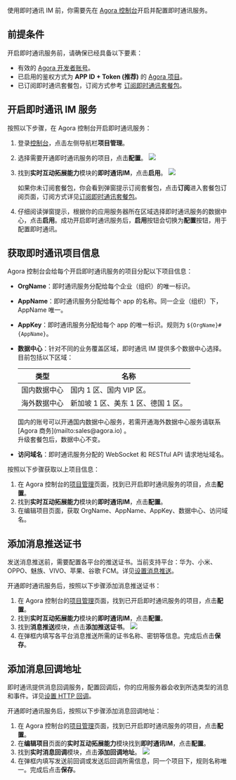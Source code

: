 使用即时通讯 IM 前，你需要先在 [Agora 控制台](https://console.agora.io/#onboarding)开启并配置即时通讯服务。

## 前提条件

开启即时通讯服务前，请确保已经具备以下要素：

- 有效的 [Agora 开发者账号](https://docs.agora.io/cn/AgoraPlatform/get_appid_token?platform=AllPlatforms#创建-agora-账号)。
- 已启用的鉴权方式为 **APP ID + Token (推荐)** 的 [Agora 项目](https://docs.agora.io/cn/Agora]Platform/get_appid_token?platform=AllPlatforms#创建-agora-项目)。
- 已订阅即时通讯套餐包，订阅方式参考 [订阅即时通讯套餐包](./agora_chat_pricing?platform=All%20Platforms#订阅套餐包)。

## 开启即时通讯 IM 服务

按照以下步骤，在 Agora 控制台开启即时通讯服务：

1. 登录[控制台](https://sso2.agora.io/cn/)，点击左侧导航栏**项目管理**。

2. 选择需要开通即时通讯服务的项目，点击**配置**。
![](https://web-cdn.agora.io/docs-files/1642509377813)

3. 找到**实时互动拓展能力**模块的**即时通讯IM**，点击**启用**。
![](https://web-cdn.agora.io/docs-files/1642509441928)

   如果你未订阅套餐包，你会看到弹窗提示订阅套餐包，点击**订阅**进入套餐包订阅页面，订阅方式详见[订阅即时通讯套餐包](./agora_chat_pricing?platform=All%20Platforms#订阅套餐包)。

4. 仔细阅读弹窗提示，根据你的应用服务器所在区域选择即时通讯服务的数据中心，点击**启用**。成功开启即时通讯服务后，**启用**按钮会切换为**配置**按钮，用于配置即时通讯。

## 获取即时通讯项目信息

Agora 控制台会给每个开启即时通讯服务的项目分配以下项目信息：

- **OrgName**：即时通讯服务分配给每个企业（组织）的唯一标识。

- **AppName**：即时通讯服务分配给每个 app 的名称。同一企业（组织）下，AppName 唯一。

- **AppKey**：即时通讯服务分配给每个 app 的唯一标识。规则为 `${OrgName}#{AppName}`。

- **数据中心**：针对不同的业务覆盖区域，即时通讯 IM 提供多个数据中心选择。目前包括以下区域：

  | 类型         | 名称                                        |
  | ------------ | ------------------------------------------- |
  | 国内数据中心 | 国内 1 区、国内 VIP 区。 |
  | 海外数据中心 | 新加坡 1 区、美东 1 区、德国 1 区。           |

  <div class="alert note"> 国内的账号可以开通国内数据中心服务，若需开通海外数据中心服务请联系 [Agora 商务](mailto:sales@agora.io) 。<br/>升级套餐包后，数据中心不变。 </div>

- **访问域名**：即时通讯服务分配的 WebSocket 和 RESTful API 请求地址域名。

按照以下步骤获取以上项目信息：

1. 在 Agora 控制台的[项目管理](https://console.agora.io/projects)页面，找到已开启即时通讯服务的项目，点击**配置**。
2. 找到**实时互动拓展能力**模块的**即时通讯IM**，点击**配置**。
3. 在编辑项目页面，获取 OrgName、AppName、AppKey、数据中心、访问域名。

## 添加消息推送证书

发送消息推送前，需要配置各平台的推送证书。当前支持平台：华为、小米、OPPO、魅族、VIVO、苹果、谷歌 FCM。详见[设置消息推送](./agora_chat_push_android?platform=Android)。

开通即时通讯服务后，按照以下步骤添加消息推送证书：

1. 在 Agora 控制台的[项目管理](https://console.agora.io/projects)页面，找到已开启即时通讯服务的项目，点击**配置**。
2. 找到**实时互动拓展能力**模块的**即时通讯IM**，点击**配置**。
3. 找到**消息推送**模块，点击**添加推送证书**。
![](https://web-cdn.agora.io/docs-files/1642509604977)
4. 在弹框内填写各平台消息推送所需的证书名称、密钥等信息。完成后点击**保存**。

## 添加消息回调地址

即时通讯提供消息回调服务，配置回调后，你的应用服务器会收到所选类型的消息和事件。详见[设置 HTTP 回调](./agora_chat_set_up_webhooks?platform=Android)。

开通即时通讯服务后，按照以下步骤添加消息回调地址：

1. 在 Agora 控制台的[项目管理](https://console.agora.io/projects)页面，找到已开启即时通讯服务的项目，点击**配置**。
2. 在**编辑项目**页面的**实时互动拓展能力**模块找到**即时通讯IM**，点击**配置**。
3. 找到**实时消息回调**模块，点击**添加回调地址**。
![](https://web-cdn.agora.io/docs-files/1642509714974)
4. 在弹框内填写发送前回调或发送后回调所需信息，同一个项目下，规则名称唯一。完成后点击**保存**。